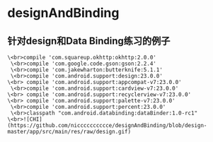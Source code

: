 designAndBinding
=====
针对design和Data Binding练习的例子
-------
    \<br>compile 'com.squareup.okhttp:okhttp:2.0.0'
     \<br>compile 'com.google.code.gson:gson:2.2.4'
     \<br>compile 'com.jakewharton:butterknife:5.1.1'
     \<br>compile 'com.android.support:design:23.0.0'
    \<br> compile 'com.android.support:appcompat-v7:23.0.0'
     \<br>compile 'com.android.support:cardview-v7:23.0.0'
    \<br> compile 'com.android.support:recyclerview-v7:23.0.0'
    \<br> compile 'com.android.support:palette-v7:23.0.0'
     \<br>compile 'com.android.support:percent:23.0.0'
     \<br>classpath "com.android.databinding:dataBinder:1.0-rc1"
    \<br>![CHI](https://github.com/nicccccccccce/designAndBinding/blob/design-master/app/src/main/res/raw/design.gif) 
